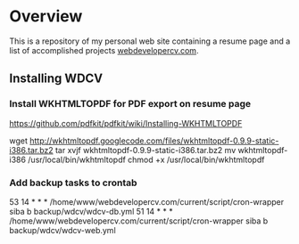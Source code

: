 # Overview

This is a repository of my personal web site containing a resume page and a list of accomplished projects [webdevelopercv.com](http://webdevelopercv.com).

## Installing WDCV

### Install WKHTMLTOPDF for PDF export on resume page

https://github.com/pdfkit/pdfkit/wiki/Installing-WKHTMLTOPDF

wget http://wkhtmltopdf.googlecode.com/files/wkhtmltopdf-0.9.9-static-i386.tar.bz2 
tar xvjf wkhtmltopdf-0.9.9-static-i386.tar.bz2
mv wkhtmltopdf-i386 /usr/local/bin/wkhtmltopdf
chmod +x /usr/local/bin/wkhtmltopdf

### Add backup tasks to crontab

53 14 * * *  /home/www/webdevelopercv.com/current/script/cron-wrapper siba b backup/wdcv/wdcv-db.yml
51 14 * * *  /home/www/webdevelopercv.com/current/script/cron-wrapper siba b backup/wdcv/wdcv-web.yml

